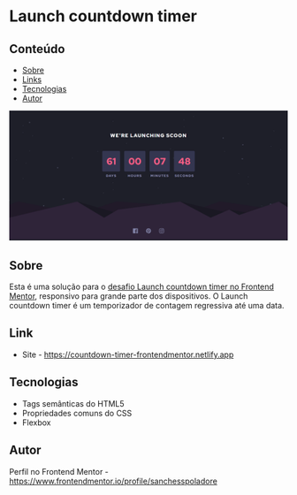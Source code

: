 # Launch countdown timer

## Conteúdo
- [Sobre](#sobre)
- [Links](#link)
- [Tecnologias](#tecnologias)
- [Autor](#autor)

![](./images/screenshot.png)

##  Sobre
Esta é uma solução para o [desafio Launch countdown timer no Frontend Mentor](https://www.frontendmentor.io/challenges/launch-countdown-timer-N0XkGfyz-), responsivo para grande parte dos dispositivos. O Launch countdown timer é um temporizador de contagem regressiva até uma data.

##  Link
- Site - https://countdown-timer-frontendmentor.netlify.app

##  Tecnologias
- Tags semânticas do HTML5
- Propriedades comuns do CSS
- Flexbox

##  Autor
Perfil no Frontend Mentor - https://www.frontendmentor.io/profile/sanchesspoladore